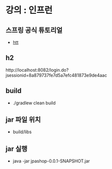 # 강의 : 인프런

## 스프링 공식 튜토리얼

- [htt](https://spring.io/guides/gs/serving-web-content)

## h2

http://localhost:8082/login.do?jsessionid=8a879737fe7d5a7efc481873e9de4aac

## build

- ./gradlew clean build

## jar 파일 위치

- build/libs

## jar 실행

- java -jar jpashop-0.0.1-SNAPSHOT.jar
